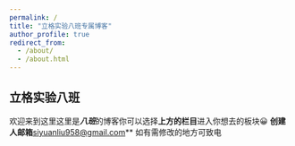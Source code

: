 ```yaml
---
permalink: /
title: "立格实验八班专属博客"
author_profile: true
redirect_from: 
  - /about/
  - /about.html
---
```


## 立格实验八班
欢迎来到这里这里是***八班***的博客你可以选择**上方的栏目**进入你想去的板块😀
**创建人邮箱**siyuanliu958@gmail.com** 
如有需修改的地方可致电
